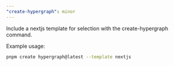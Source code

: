 ```yaml
---
"create-hypergraph": minor
---
```


Include a nextjs template for selection with the create-hypergraph command.

Example usage:

```bash
pnpm create hypergraph@latest --template nextjs
```